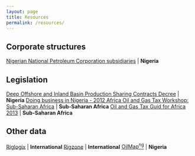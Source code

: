 ```yaml
---
layout: page
title: Resources
permalink: /resources/
---
```



## Corporate structures

[Nigerian National Petroleum Corporation subsidiaries](http://www.nnpcgroup.com/NNPCBUSINESS/Subsidiaries.aspx) | **Nigeria**


## Legislation

[Deep Offshore and Inland Basin Production Sharing Contracts Decree](http://www.nigeria-law.org/DeepOffshoreAndInlandBasinProductionSharingContractsDecree1999.htm) | **Nigeria**
[Doing business in Nigeria - 2012 Africa Oil and Gas Tax Workshop: Sub-Saharan Africa](http://www.ey.com/Publication/vwLUAssets/Doing-business-in-Nigeria/$FILE/Doing-business-in-Nigeria.pdf) | **Sub-Saharan Africa**
[Oil and Gas Tax Guid for Africa 2013](http://www.pwc.com/en_TZ/tz/pdf/pwc-oil-and-gas-tax-guide-for-africa-2013.pdf) | **Sub-Saharan Africa**


## Other data

[Riglogix](http://www.riglogix.com/) | **International**
[Rigzone](http://www.rigzone.com/) | **International**
[OilMap<sup>ng</sup>](http://oilmapng.com/) | **Nigeria**
